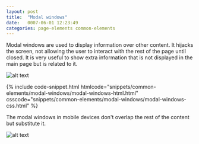 ```yaml
---
layout: post
title:  "Modal windows"
date:   0007-06-01 12:23:49
categories: page-elements common-elements
---
```


Modal windows are used to display information over other content. It hijacks the screen, not allowing
the user to interact with the rest of the page until closed. It is very useful to show extra information
that is not displayed in the main page but is related to it.

![alt text][modal]
<div id="code-snippet-box1" class="code-snippet-box">
  {% include code-snippet.html htmlcode="snippets/common-elements/modal-windows/modal-windows-html.html" csscode="snippets/common-elements/modal-windows/modal-windows-css.html" %}
</div>


The modal windows in mobile devices don't overlap the rest of the content but substitute it.

![alt text][modal-mobile]


[modal]: /gfw-style-guides/images/posts/common-elements/modal-windows/06-01-modal.png "modal"
[modal-mobile]: /gfw-style-guides/images/posts/common-elements/modal-windows/06-02-modal-mobile.png "modal mobile"
